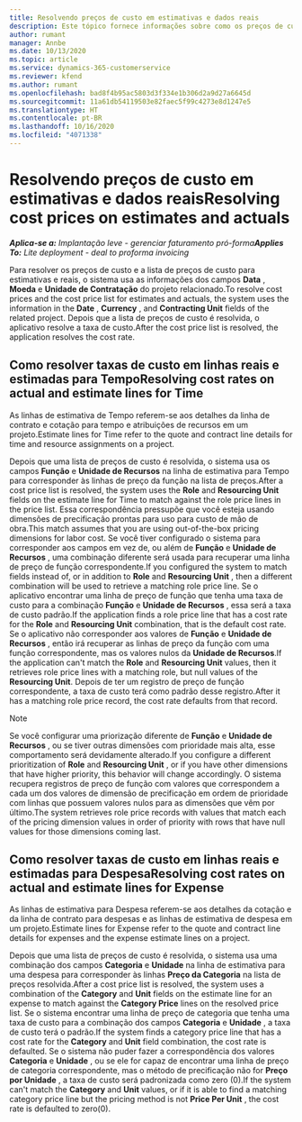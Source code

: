 ```yaml
---
title: Resolvendo preços de custo em estimativas e dados reais
description: Este tópico fornece informações sobre como os preços de custo em estimativas e reais são resolvidos.
author: rumant
manager: Annbe
ms.date: 10/13/2020
ms.topic: article
ms.service: dynamics-365-customerservice
ms.reviewer: kfend
ms.author: rumant
ms.openlocfilehash: bad8f4b95ac5803d3f334e1b306d2a9d27a6645d
ms.sourcegitcommit: 11a61db54119503e82faec5f99c4273e8d1247e5
ms.translationtype: HT
ms.contentlocale: pt-BR
ms.lasthandoff: 10/16/2020
ms.locfileid: "4071338"
---
```

# <a name="resolving-cost-prices-on-estimates-and-actuals"></a><span data-ttu-id="cc058-103">Resolvendo preços de custo em estimativas e dados reais</span><span class="sxs-lookup"><span data-stu-id="cc058-103">Resolving cost prices on estimates and actuals</span></span>

<span data-ttu-id="cc058-104">_**Aplica-se a:** Implantação leve - gerenciar faturamento pró-forma_</span><span class="sxs-lookup"><span data-stu-id="cc058-104">_**Applies To:** Lite deployment - deal to proforma invoicing_</span></span>

<span data-ttu-id="cc058-105">Para resolver os preços de custo e a lista de preços de custo para estimativas e reais, o sistema usa as informações dos campos **Data** , **Moeda** e **Unidade de Contratação** do projeto relacionado.</span><span class="sxs-lookup"><span data-stu-id="cc058-105">To resolve cost prices and the cost price list for estimates and actuals, the system uses the information in the **Date** , **Currency** , and **Contracting Unit** fields of the related project.</span></span> <span data-ttu-id="cc058-106">Depois que a lista de preços de custo é resolvida, o aplicativo resolve a taxa de custo.</span><span class="sxs-lookup"><span data-stu-id="cc058-106">After the cost price list is resolved, the application resolves the cost rate.</span></span>

## <a name="resolving-cost-rates-on-actual-and-estimate-lines-for-time"></a><span data-ttu-id="cc058-107">Como resolver taxas de custo em linhas reais e estimadas para Tempo</span><span class="sxs-lookup"><span data-stu-id="cc058-107">Resolving cost rates on actual and estimate lines for Time</span></span>

<span data-ttu-id="cc058-108">As linhas de estimativa de Tempo referem-se aos detalhes da linha de contrato e cotação para tempo e atribuições de recursos em um projeto.</span><span class="sxs-lookup"><span data-stu-id="cc058-108">Estimate lines for Time refer to the quote and contract line details for time and resource assignments on a project.</span></span>

<span data-ttu-id="cc058-109">Depois que uma lista de preços de custo é resolvida, o sistema usa os campos **Função** e **Unidade de Recursos** na linha de estimativa para Tempo para corresponder às linhas de preço da função na lista de preços.</span><span class="sxs-lookup"><span data-stu-id="cc058-109">After a cost price list is resolved, the system uses the **Role** and **Resourcing Unit** fields on the estimate line for Time to match against the role price lines in the price list.</span></span> <span data-ttu-id="cc058-110">Essa correspondência pressupõe que você esteja usando dimensões de precificação prontas para uso para custo de mão de obra.</span><span class="sxs-lookup"><span data-stu-id="cc058-110">This match assumes that you are using out-of-the-box pricing dimensions for labor cost.</span></span> <span data-ttu-id="cc058-111">Se você tiver configurado o sistema para corresponder aos campos em vez de, ou além de **Função** e **Unidade de Recursos** , uma combinação diferente será usada para recuperar uma linha de preço de função correspondente.</span><span class="sxs-lookup"><span data-stu-id="cc058-111">If you configured the system to match fields instead of, or in addition to **Role** and **Resourcing Unit** , then a different combination will be used to retrieve a matching role price line.</span></span> <span data-ttu-id="cc058-112">Se o aplicativo encontrar uma linha de preço de função que tenha uma taxa de custo para a combinação **Função** e **Unidade de Recursos** , essa será a taxa de custo padrão.</span><span class="sxs-lookup"><span data-stu-id="cc058-112">If the application finds a role price line that has a cost rate for the **Role** and **Resourcing Unit** combination, that is the default cost rate.</span></span> <span data-ttu-id="cc058-113">Se o aplicativo não corresponder aos valores de **Função** e **Unidade de Recursos** , então irá recuperar as linhas de preço da função com uma função correspondente, mas os valores nulos da **Unidade de Recursos**.</span><span class="sxs-lookup"><span data-stu-id="cc058-113">If the application can't match the **Role** and **Resourcing Unit** values, then it retrieves role price lines with a matching role, but null values of the **Resourcing Unit**.</span></span> <span data-ttu-id="cc058-114">Depois de ter um registro de preço de função correspondente, a taxa de custo terá como padrão desse registro.</span><span class="sxs-lookup"><span data-stu-id="cc058-114">After it has a matching role price record, the cost rate defaults from that record.</span></span> 

> [!NOTE]
> <span data-ttu-id="cc058-115">Se você configurar uma priorização diferente de **Função** e **Unidade de Recursos** , ou se tiver outras dimensões com prioridade mais alta, esse comportamento será devidamente alterado.</span><span class="sxs-lookup"><span data-stu-id="cc058-115">If you configure a different prioritization of **Role** and **Resourcing Unit** , or if you have other dimensions that have higher priority, this behavior will change accordingly.</span></span> <span data-ttu-id="cc058-116">O sistema recupera registros de preço de função com valores que correspondem a cada um dos valores de dimensão de precificação em ordem de prioridade com linhas que possuem valores nulos para as dimensões que vêm por último.</span><span class="sxs-lookup"><span data-stu-id="cc058-116">The system retrieves role price records with values that match each of the pricing dimension values in order of priority with rows that have null values for those dimensions coming last.</span></span>

## <a name="resolving-cost-rates-on-actual-and-estimate-lines-for-expense"></a><span data-ttu-id="cc058-117">Como resolver taxas de custo em linhas reais e estimadas para Despesa</span><span class="sxs-lookup"><span data-stu-id="cc058-117">Resolving cost rates on actual and estimate lines for Expense</span></span>

<span data-ttu-id="cc058-118">As linhas de estimativa para Despesa referem-se aos detalhes da cotação e da linha de contrato para despesas e as linhas de estimativa de despesa em um projeto.</span><span class="sxs-lookup"><span data-stu-id="cc058-118">Estimate lines for Expense refer to the quote and contract line details for expenses and the expense estimate lines on a project.</span></span>

<span data-ttu-id="cc058-119">Depois que uma lista de preços de custo é resolvida, o sistema usa uma combinação dos campos **Categoria** e **Unidade** na linha de estimativa para uma despesa para corresponder às linhas **Preço da Categoria** na lista de preços resolvida.</span><span class="sxs-lookup"><span data-stu-id="cc058-119">After a cost price list is resolved, the system uses a combination of the **Category** and **Unit** fields on the estimate line for an expense to match against the **Category Price** lines on the resolved price list.</span></span> <span data-ttu-id="cc058-120">Se o sistema encontrar uma linha de preço de categoria que tenha uma taxa de custo para a combinação dos campos **Categoria** e **Unidade** , a taxa de custo terá o padrão.</span><span class="sxs-lookup"><span data-stu-id="cc058-120">If the system finds a category price line that has a cost rate for the **Category** and **Unit** field combination, the cost rate is defaulted.</span></span> <span data-ttu-id="cc058-121">Se o sistema não puder fazer a correspondência dos valores **Categoria** e **Unidade** , ou se ele for capaz de encontrar uma linha de preço de categoria correspondente, mas o método de precificação não for **Preço por Unidade** , a taxa de custo será padronizada como zero (0).</span><span class="sxs-lookup"><span data-stu-id="cc058-121">If the system can't match the **Category** and **Unit** values, or if it is able to find a matching category price line but the pricing method is not **Price Per Unit** , the cost rate is defaulted to zero(0).</span></span>
